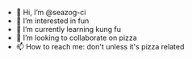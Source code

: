 - 👋 Hi, I’m @seazog-ci
- 👀 I’m interested in fun
- 🌱 I’m currently learning kung fu
- 💞️ I’m looking to collaborate on pizza
- 📫 How to reach me: don't unless it's pizza related

<!---
seazog-ci/seazog-ci is a ✨ special ✨ repository because its `README.md` (this file) appears on your GitHub profile.
You can click the Preview link to take a look at your changes.
--->
